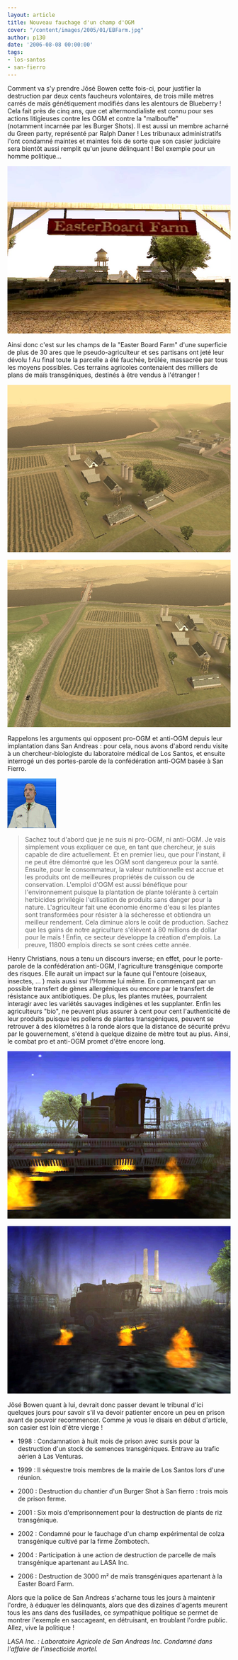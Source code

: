 ```yaml
---
layout: article
title: Nouveau fauchage d'un champ d'OGM
cover: "/content/images/2005/01/EBFarm.jpg"
author: p130
date: '2006-08-08 00:00:00'
tags:
- los-santos
- san-fierro
---
```


Comment va s'y prendre Jõsé Bowen cette fois-ci,&nbsp;pour justifier la destruction par&nbsp;deux cents&nbsp;faucheurs volontaires, de trois mille&nbsp;mètres carrés de maïs génétiquement modifiés dans les alentours de&nbsp;Blueberry ! Cela fait près de cinq ans, que&nbsp;cet altermondialiste&nbsp;est connu&nbsp;pour ses actions litigieuses contre les OGM et&nbsp;contre la "malbouffe" (notamment&nbsp;incarnée&nbsp;par&nbsp;les Burger Shots). Il est aussi un membre acharné du Green party, représenté par Ralph Daner ! Les tribunaux administratifs l'ont condamné maintes et maintes fois de sorte que son casier judiciaire sera bientôt aussi remplit qu'un jeune délinquant ! Bel exemple pour un homme politique...

![](  /content/images/2005/01/EBFarm.jpg)

Ainsi donc c'est sur les champs de la "Easter Board Farm" d'une superficie de plus de 30 ares que le pseudo-agriculteur et ses partisans ont jeté leur dévolu ! Au final toute la parcelle a été fauchée, brûlée, massacrée par tous les moyens possibles. Ces terrains agricoles contenaient des milliers de plans de maïs transgéniques, destinés à être vendus à l'étranger !

![](  /content/images/2005/01/champ2.jpg)

![Voici tout ce qu'il reste des 3000 m² de terres cultivables !](  /content/images/2005/01/champ.jpg)

Rappelons les arguments qui opposent pro-OGM et anti-OGM depuis leur implantation&nbsp;dans San Andreas :&nbsp;pour cela, nous avons d'abord rendu visite à un chercheur-biologiste&nbsp;du laboratoire médical de Los Santos, et ensuite interrogé un des portes-parole de la confédération anti-OGM basée à San Fierro.

![Jerry Bloom, chercheur au LMLS.](  /content/images/2005/01/prof.jpg)

> Sachez tout d'abord que je ne suis ni pro-OGM, ni anti-OGM. Je vais simplement vous expliquer ce que, en tant que chercheur, je suis capable de dire actuellement. Et en premier lieu, que pour l'instant, il ne peut être démontré que les OGM sont dangereux pour la santé. Ensuite, pour le consommateur, la valeur nutritionnelle&nbsp;est accrue et les produits&nbsp;ont de meilleures propriétés de cuisson ou de conservation. L'emploi d'OGM est aussi bénéfique pour l'environnement puisque la plantation de plante tolérante à certain herbicides privilégie l'utilisation de produits sans danger pour la nature. L'agriculteur fait une économie énorme d'eau si les plantes sont transformées&nbsp;pour résister à la sécheresse et obtiendra un meilleur rendement. Cela diminue alors le coût de production. Sachez que les gains de notre agriculture s'élèvent à 80 millions de dollar pour le maïs ! Enfin, ce secteur développe la création d'emplois. La preuve, 11800 emplois directs se sont crées cette année.

Henry Christians, nous a tenu un discours inverse; en effet, pour le porte-parole de la confédération anti-OGM, l'agriculture transgénique comporte des risques. Elle aurait un impact sur la faune qui l'entoure (oiseaux, insectes, ... ) mais aussi sur l'Homme lui même. En commençant par un possible transfert de gènes allergéniques ou encore par le transfert de résistance aux antibiotiques. De plus, les plantes mutées, pourraient interagir avec les variétés sauvages indigènes et les supplanter. Enfin les agriculteurs "bio", ne peuvent plus assurer à cent pour cent l'authenticité de leur produits puisque les pollens de plantes transgéniques, peuvent se retrouver à des kilomètres à la ronde alors que la distance de sécurité prévu par le gouvernement, s'étend à quelque dizaine de mètre tout au plus. Ainsi, le combat pro et anti-OGM promet d'être encore long.

![](  /content/images/2005/01/bowen_harvest2.jpg)

![Des débordements ont eu lieu, provoquant la destruction de plusieurs machines agricoles !](  /content/images/2005/01/bowen_harvest.jpg)

Jõsé Bowen quant à lui, devrait donc passer devant le tribunal d'ici quelques jours pour savoir s'il va devoir patienter encore un peu en prison avant de pouvoir recommencer. Comme je vous le disais en début d'article, son casier est loin d'être vierge !

- 1998&nbsp;: Condamnation à huit mois de prison avec sursis pour la destruction d'un stock de semences transgéniques. Entrave au trafic aérien à Las Venturas.

- 1999&nbsp;:&nbsp;Il séquestre trois membres de la mairie de Los Santos lors d'une réunion.

- 2000&nbsp;:&nbsp;Destruction du chantier d'un Burger Shot à San fierro :&nbsp;trois mois de prison ferme.

- 2001&nbsp;: Six mois d'emprisonnement pour la destruction de plants de riz transgénique.

- 2002 :&nbsp;Condamné pour le fauchage d'un champ expérimental de colza transgénique cultivé par la firme Zombotech.

- 2004&nbsp;:&nbsp;Participation à une action de destruction de parcelle de maïs transgénique apartenant au LASA Inc.

- 2006&nbsp;: Destruction de 3000 m² de maïs transgéniques apartenant à la Easter Board Farm.

Alors que la police de San Andreas s'acharne tous les jours à maintenir l'ordre, à éduquer les délinquants, alors que des dizaines d'agents meurent tous les ans dans des fusillades, ce sympathique politique se permet de montrer l'exemple en saccageant, en détruisant, en troublant l'ordre public. Allez, vive la politique !

_LASA Inc. : Laboratoire Agricole de San Andreas Inc. Condamné dans l'affaire de l'insecticide mortel._

<!--kg-card-end: markdown-->
